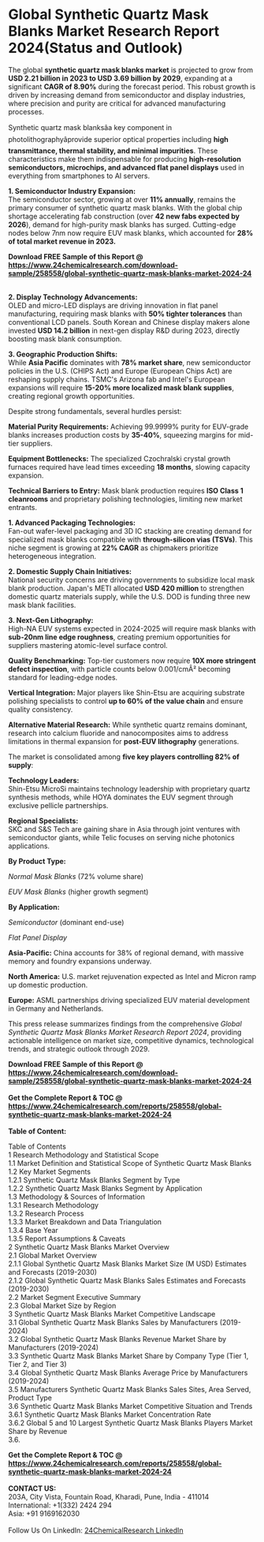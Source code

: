 <h1>Global Synthetic Quartz Mask Blanks Market Research Report 2024(Status and Outlook)</h1><p>The global <strong>synthetic quartz mask blanks market</strong> is projected to grow from <strong>USD 2.21 billion in 2023 to USD 3.69 billion by 2029</strong>, expanding at a significant <strong>CAGR of 8.90%</strong> during the forecast period. This robust growth is driven by increasing demand from semiconductor and display industries, where precision and purity are critical for advanced manufacturing processes.</p><p>Synthetic quartz mask blanksâa key component in photolithographyâprovide superior optical properties including <strong>high transmittance, thermal stability, and minimal impurities</strong>. These characteristics make them indispensable for producing <strong>high-resolution semiconductors, microchips, and advanced flat panel displays</strong> used in everything from smartphones to AI servers.</p><p><strong>1. Semiconductor Industry Expansion:</strong><br>
The semiconductor sector, growing at over <strong>11% annually</strong>, remains the primary consumer of synthetic quartz mask blanks. With the global chip shortage accelerating fab construction (over <strong>42 new fabs expected by 2026</strong>), demand for high-purity mask blanks has surged. Cutting-edge nodes below 7nm now require EUV mask blanks, which accounted for <strong>28% of total market revenue in 2023.</strong></p><div><b>Download FREE Sample of this Report @ 
            <a href="https://www.24chemicalresearch.com/download-sample/258558/global-synthetic-quartz-mask-blanks-market-2024-24">
            https://www.24chemicalresearch.com/download-sample/258558/global-synthetic-quartz-mask-blanks-market-2024-24</a></b></div><br><p><strong>2. Display Technology Advancements:</strong><br>
OLED and micro-LED displays are driving innovation in flat panel manufacturing, requiring mask blanks with <strong>50% tighter tolerances</strong> than conventional LCD panels. South Korean and Chinese display makers alone invested <strong>USD 14.2 billion</strong> in next-gen display R&amp;D during 2023, directly boosting mask blank consumption.</p><p><strong>3. Geographic Production Shifts:</strong><br>
While <strong>Asia Pacific</strong> dominates with <strong>78% market share</strong>, new semiconductor policies in the U.S. (CHIPS Act) and Europe (European Chips Act) are reshaping supply chains. TSMC's Arizona fab and Intel's European expansions will require <strong>15-20% more localized mask blank supplies</strong>, creating regional growth opportunities.</p><p>Despite strong fundamentals, several hurdles persist:</p><p><strong>Material Purity Requirements:</strong> Achieving 99.9999% purity for EUV-grade blanks increases production costs by <strong>35-40%</strong>, squeezing margins for mid-tier suppliers.</p><p><strong>Equipment Bottlenecks:</strong> The specialized Czochralski crystal growth furnaces required have lead times exceeding <strong>18 months</strong>, slowing capacity expansion.</p><p><strong>Technical Barriers to Entry:</strong> Mask blank production requires <strong>ISO Class 1 cleanrooms</strong> and proprietary polishing technologies, limiting new market entrants.</p><p><strong>1. Advanced Packaging Technologies:</strong><br>
Fan-out wafer-level packaging and 3D IC stacking are creating demand for specialized mask blanks compatible with <strong>through-silicon vias (TSVs)</strong>. This niche segment is growing at <strong>22% CAGR</strong> as chipmakers prioritize heterogeneous integration.</p><p><strong>2. Domestic Supply Chain Initiatives:</strong><br>
National security concerns are driving governments to subsidize local mask blank production. Japan's METI allocated <strong>USD 420 million</strong> to strengthen domestic quartz materials supply, while the U.S. DOD is funding three new mask blank facilities.</p><p><strong>3. Next-Gen Lithography:</strong><br>
High-NA EUV systems expected in 2024-2025 will require mask blanks with <strong>sub-20nm line edge roughness</strong>, creating premium opportunities for suppliers mastering atomic-level surface control.</p><p><strong>Quality Benchmarking:</strong> Top-tier customers now require <strong>10X more stringent defect inspection</strong>, with particle counts below 0.001/cmÂ² becoming standard for leading-edge nodes.</p><p><strong>Vertical Integration:</strong> Major players like Shin-Etsu are acquiring substrate polishing specialists to control <strong>up to 60% of the value chain</strong> and ensure quality consistency.</p><p><strong>Alternative Material Research:</strong> While synthetic quartz remains dominant, research into calcium fluoride and nanocomposites aims to address limitations in thermal expansion for <strong>post-EUV lithography</strong> generations.</p><p>The market is consolidated among <strong>five key players controlling 82% of supply</strong>:</p><p><strong>Technology Leaders:</strong><br>
Shin-Etsu MicroSi maintains technology leadership with proprietary quartz synthesis methods, while HOYA dominates the EUV segment through exclusive pellicle partnerships.</p><p><strong>Regional Specialists:</strong><br>
SKC and S&amp;S Tech are gaining share in Asia through joint ventures with semiconductor giants, while Telic focuses on serving niche photonics applications.</p><p><strong>By Product Type:</strong></p><p><em>Normal Mask Blanks</em> (72% volume share)</p><p><em>EUV Mask Blanks</em> (higher growth segment)</p><p><strong>By Application:</strong></p><p><em>Semiconductor</em> (dominant end-use)</p><p><em>Flat Panel Display</em></p><p><strong>Asia-Pacific:</strong> China accounts for 38% of regional demand, with massive memory and foundry expansions underway.</p><p><strong>North America:</strong> U.S. market rejuvenation expected as Intel and Micron ramp up domestic production.</p><p><strong>Europe:</strong> ASML partnerships driving specialized EUV material development in Germany and Netherlands.</p><p>This press release summarizes findings from the comprehensive <em>Global Synthetic Quartz Mask Blanks Market Research Report 2024</em>, providing actionable intelligence on market size, competitive dynamics, technological trends, and strategic outlook through 2029.</p><div><b>Download FREE Sample of this Report @ 
            <a href="https://www.24chemicalresearch.com/download-sample/258558/global-synthetic-quartz-mask-blanks-market-2024-24">
            https://www.24chemicalresearch.com/download-sample/258558/global-synthetic-quartz-mask-blanks-market-2024-24</a></b></div><br><div><b>Get the Complete Report & TOC @ 
            <a href="https://www.24chemicalresearch.com/reports/258558/global-synthetic-quartz-mask-blanks-market-2024-24">
            https://www.24chemicalresearch.com/reports/258558/global-synthetic-quartz-mask-blanks-market-2024-24</a></b></div><br>
            <b>Table of Content:</b><p>Table of Contents<br />
1 Research Methodology and Statistical Scope<br />
1.1 Market Definition and Statistical Scope of Synthetic Quartz Mask Blanks<br />
1.2 Key Market Segments<br />
1.2.1 Synthetic Quartz Mask Blanks Segment by Type<br />
1.2.2 Synthetic Quartz Mask Blanks Segment by Application<br />
1.3 Methodology & Sources of Information<br />
1.3.1 Research Methodology<br />
1.3.2 Research Process<br />
1.3.3 Market Breakdown and Data Triangulation<br />
1.3.4 Base Year<br />
1.3.5 Report Assumptions & Caveats<br />
2 Synthetic Quartz Mask Blanks Market Overview<br />
2.1 Global Market Overview<br />
2.1.1 Global Synthetic Quartz Mask Blanks Market Size (M USD) Estimates and Forecasts (2019-2030)<br />
2.1.2 Global Synthetic Quartz Mask Blanks Sales Estimates and Forecasts (2019-2030)<br />
2.2 Market Segment Executive Summary<br />
2.3 Global Market Size by Region<br />
3 Synthetic Quartz Mask Blanks Market Competitive Landscape<br />
3.1 Global Synthetic Quartz Mask Blanks Sales by Manufacturers (2019-2024)<br />
3.2 Global Synthetic Quartz Mask Blanks Revenue Market Share by Manufacturers (2019-2024)<br />
3.3 Synthetic Quartz Mask Blanks Market Share by Company Type (Tier 1, Tier 2, and Tier 3)<br />
3.4 Global Synthetic Quartz Mask Blanks Average Price by Manufacturers (2019-2024)<br />
3.5 Manufacturers Synthetic Quartz Mask Blanks Sales Sites, Area Served, Product Type<br />
3.6 Synthetic Quartz Mask Blanks Market Competitive Situation and Trends<br />
3.6.1 Synthetic Quartz Mask Blanks Market Concentration Rate<br />
3.6.2 Global 5 and 10 Largest Synthetic Quartz Mask Blanks Players Market Share by Revenue<br />
3.6.</p><div><b>Get the Complete Report & TOC @ 
            <a href="https://www.24chemicalresearch.com/reports/258558/global-synthetic-quartz-mask-blanks-market-2024-24">
            https://www.24chemicalresearch.com/reports/258558/global-synthetic-quartz-mask-blanks-market-2024-24</a></b></div><br><b>CONTACT US:</b><br>
            203A, City Vista, Fountain Road, Kharadi, Pune, India - 411014<br>
            International: +1(332) 2424 294<br>
            Asia: +91 9169162030 <br><br>
            Follow Us On LinkedIn: <a href="https://www.linkedin.com/company/24chemicalresearch/">24ChemicalResearch LinkedIn</a>